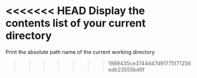 <<<<<<< HEAD
Display the contents list of your current directory
=======
Print the absolute path name of the current working directory
>>>>>>> 1989435ce3744d47d91775f71256edb23555bd6f
